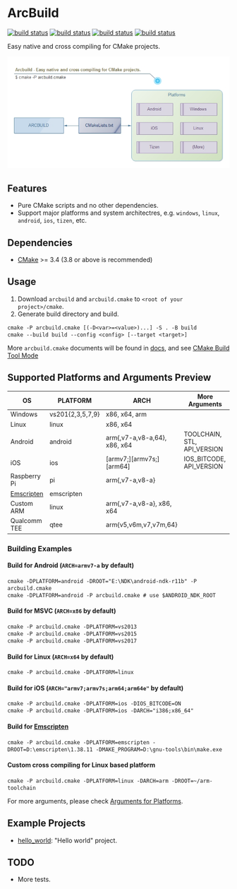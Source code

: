 # ArcBuild

[![build status](/../../workflows/android-arm/badge.svg)](/../../actions?query=workflow%3Aandroid-arm)
[![build status](/../../workflows/ios-arm/badge.svg)](/../../actions?query=workflow%3Aios-arm)
[![build status](/../../workflows/windows-x64-vs2019/badge.svg)](/../../actions?query=workflow%3Awindows-x64-vs2019)
[![build status](/../../workflows/linux-x64-gcc/badge.svg)](/../../actions?query=workflow%3Alinux-x64-gcc)

Easy native and cross compiling for CMake projects.

![](docs/overview.jpg)


## Features

- Pure CMake scripts and no other dependencies.
- Support major platforms and system architectres, e.g. `windows`, `linux`, `android`, `ios`, `tizen`, etc.

## Dependencies

- [CMake](http://cmake.org/) >= 3.4 (3.8 or above is recommended)


## Usage

1. Download `arcbuild` and `arcbuild.cmake` to `<root of your project>/cmake`.
2. Generate build directory and build.

```shell
cmake -P arcbuild.cmake [(-D<var>=<value>)...] -S . -B build
cmake --build build --config <config> [--target <target>]
```

More `arcbuild.cmake` documents will be found in [docs](docs/README.md),
and see [CMake Build Tool Mode](https://cmake.org/cmake/help/latest/manual/cmake.1.html#build-tool-mode)

## Supported Platforms and Arguments Preview

| OS             | PLATFORM         | ARCH                         | More Arguments              |
|----------------|------------------|------------------------------|-----------------------------|
| Windows        | vs201{2,3,5,7,9} | x86, x64, arm                |                             |
| Linux          | linux            | x86, x64                     |                             |
| Android        | android          | arm{,v7-a,v8-a,64}, x86, x64 | TOOLCHAIN, STL, API_VERSION |
| iOS            | ios              | [armv7;][armv7s;][arm64]     | IOS_BITCODE, API_VERSION    |
| Raspberry Pi   | pi               | arm{,v7-a,v8-a}              |                             |
| [Emscripten]() | emscripten       |                              |                             |
| Custom ARM     | linux            | arm{,v7-a,v8-a}, x86, x64    |                             |
| Qualcomm TEE   | qtee             | arm{v5,v6m,v7,v7m,64}        |                             |


### Building Examples

#### Build for Android (`ARCH=armv7-a` by default)

```shell
cmake -DPLATFORM=android -DROOT="E:\NDK\android-ndk-r11b" -P arcbuild.cmake
cmake -DPLATFORM=android -P arcbuild.cmake # use $ANDROID_NDK_ROOT
```

#### Build for MSVC (`ARCH=x86` by default)

```shell
cmake -P arcbuild.cmake -DPLATFORM=vs2013
cmake -P arcbuild.cmake -DPLATFORM=vs2015
cmake -P arcbuild.cmake -DPLATFORM=vs2017
```

#### Build for Linux (`ARCH=x64` by default)

```shell
cmake -P arcbuild.cmake -DPLATFORM=linux
```

#### Build for iOS (`ARCH="armv7;armv7s;arm64;arm64e"` by default)

```shell
cmake -P arcbuild.cmake -DPLATFORM=ios -DIOS_BITCODE=ON
cmake -P arcbuild.cmake -DPLATFORM=ios -DARCH="i386;x86_64"
```

#### Build for [Emscripten]()

```shell
cmake -P arcbuild.cmake -DPLATFORM=emscripten -DROOT=D:\emscripten\1.38.11 -DMAKE_PROGRAM=D:\gnu-tools\bin\make.exe
```

#### Custom cross compiling for Linux based platform

```shell
cmake -P arcbuild.cmake -DPLATFORM=linux -DARCH=arm -DROOT=~/arm-toolchain
```

For more arguments, please check [Arguments for Platforms](docs/PlatformArguments.md).


## Example Projects

- [hello_world](examples/hello_world): "Hello world" project.


## TODO

- More tests.

[Emscripten]: https://kripken.github.io/emscripten-site/index.html
